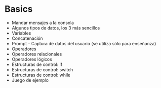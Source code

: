 # Basics

- Mandar mensajes a la consola
- Algunos tipos de datos, los 3 más sencillos
- Variables
- Concatenación
- Prompt - Captura de datos del usuario (se utiliza sólo para enseñanza)
- Operadores
- Operadores relacionales
- Operadores lógicos
- Estructuras de control: if
- Estructuras de control: switch
- Estructuras de control: while
- Juego de ejemplo